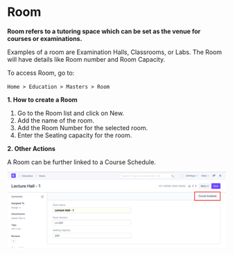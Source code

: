 # Room

**Room refers to a tutoring space which can be set as the venue for courses or examinations.**

Examples of a room are Examination Halls, Classrooms, or Labs. The Room will have details like Room number and Room Capacity.

To access Room, go to:

`Home > Education > Masters > Room`

**1. How to create a Room**

1. Go to the Room list and click on New.
2. Add the name of the room.
3. Add the Room Number for the selected room.
4. Enter the Seating capacity for the room.

**2. Other Actions**

A Room can be further linked to a Course Schedule.

![Room](../Images/education-room-2.png)
